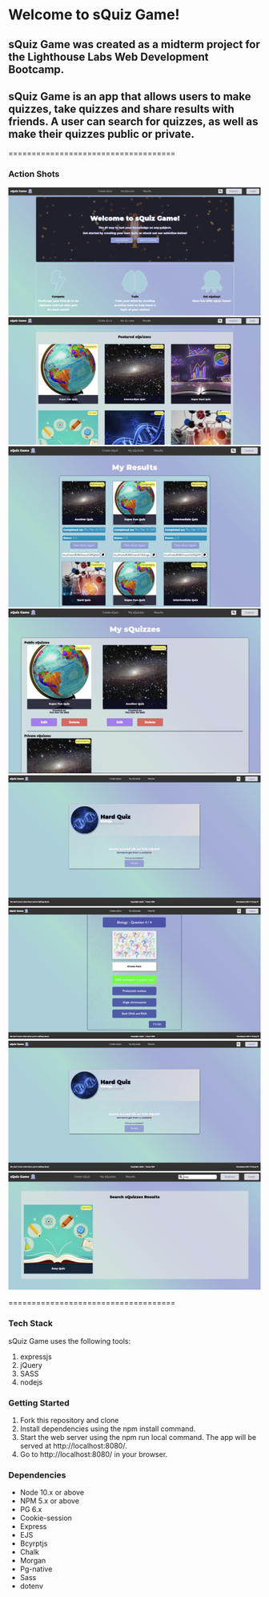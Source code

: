 # Welcome to sQuiz Game!

## sQuiz Game was created as a midterm project for the Lighthouse Labs Web Development Bootcamp.

##  sQuiz Game is an app that allows users to make quizzes, take quizzes and share results with friends. A user can search for quizzes, as well as make their quizzes public or private.

====================================

### Action Shots

!["Home Page"](https://github.com/stewanoya/midterm-project/blob/master/docs/homepage.png)
!["Home Page"](https://github.com/stewanoya/midterm-project/blob/master/docs/homepage2.png)
!["My Results Page"](https://github.com/stewanoya/midterm-project/blob/master/docs/my-results.png)
!["My sQuizzes"](https://github.com/stewanoya/midterm-project/blob/master/docs/my-squizzes.png)
!["Quiz Results"](https://github.com/stewanoya/midterm-project/blob/master/docs/quiz-results.png)
!["Quiz Taking"](https://github.com/stewanoya/midterm-project/blob/master/docs/quiz-taking.png)
![""](https://github.com/stewanoya/midterm-project/blob/master/docs/quiz-results.png)
!["Search Feature"](https://github.com/stewanoya/midterm-project/blob/master/docs/search.png)


====================================

### Tech Stack

sQuiz Game uses the following tools:

1. expressjs
2. jQuery
3. SASS
4. nodejs

### Getting Started

1. Fork this repository and clone
2. Install dependencies using the npm install command.
3. Start the web server using the npm run local command. The app will   be served at http://localhost:8080/.
4. Go to http://localhost:8080/ in your browser.

### Dependencies

- Node 10.x or above
- NPM 5.x or above
- PG 6.x
- Cookie-session
- Express
- EJS
- Bcyrptjs
- Chalk
- Morgan
- Pg-native
- Sass
- dotenv
